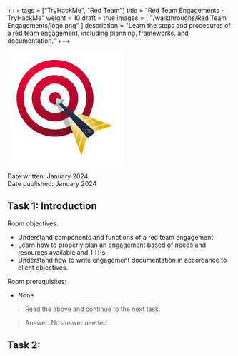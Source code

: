 +++
tags = ["TryHackMe", "Red Team"]
title = "Red Team Engagements - TryHackMe"
weight = 10
draft = true
images = [ "/walkthroughs/Red Team Engagements/logo.png" ]
description = "Learn the steps and procedures of a red team engagement, including planning, frameworks, and documentation."
+++

![Logo](logo.png)

Date written: January 2024      
Date published: January 2024

## Task 1: Introduction 

Room objectives:
 - Understand components and functions of a red team engagement.
- Learn how to properly plan an engagement based of needs and resources available and TTPs. 
- Understand how to write engagement documentation in accordance to client objectives.

Room prerequisites:
- None

> Read the above and continue to the next task.

> Answer: No answer needed

## Task 2: 